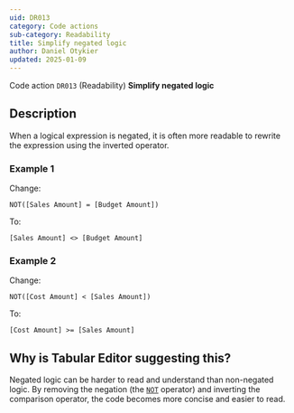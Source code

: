 ```yaml
---
uid: DR013
category: Code actions
sub-category: Readability
title: Simplify negated logic
author: Daniel Otykier
updated: 2025-01-09
---
```


Code action `DR013` (Readability) **Simplify negated logic**

## Description

When a logical expression is negated, it is often more readable to rewrite the expression using the inverted operator.

### Example 1

Change:

```dax
NOT([Sales Amount] = [Budget Amount])
```

To:

```dax
[Sales Amount] <> [Budget Amount]
```

### Example 2

Change:

```dax
NOT([Cost Amount] < [Sales Amount])
```

To:

```dax
[Cost Amount] >= [Sales Amount]
```

## Why is Tabular Editor suggesting this?

Negated logic can be harder to read and understand than non-negated logic. By removing the negation (the [`NOT`](https://dax.guide/NOT) operator) and inverting the comparison operator, the code becomes more concise and easier to read.